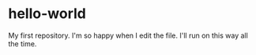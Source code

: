 # hello-world
My first repository.
I'm so happy when I edit the file.
I'll run on this way all the time.
